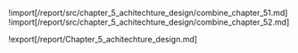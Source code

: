 !import[/report/src/chapter_5_achitechture_design/combine_chapter_51.md]
!import[/report/src/chapter_5_achitechture_design/combine_chapter_52.md]

!export[/report/Chapter_5_achitechture_design.md]

